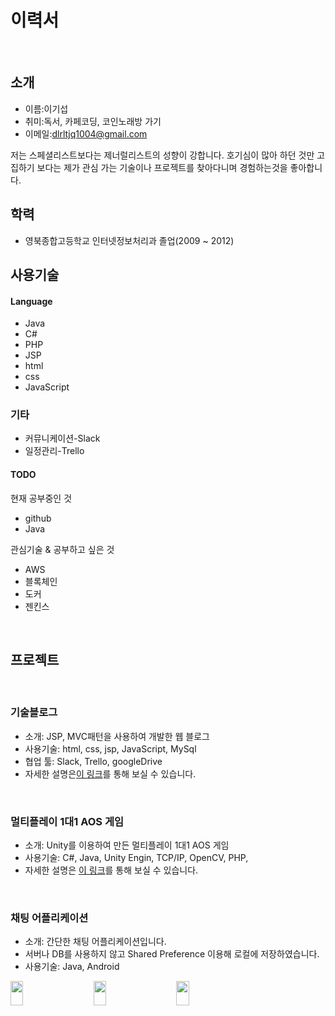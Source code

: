 

# 이력서

<br>

## 소개

+ 이름:이기섭
+ 취미:독서, 카페코딩, 코인노래방 가기
+ 이메일:dlrltjq1004@gmail.com

저는 스페셜리스트보다는 제너럴리스트의 성향이 강합니다.
호기심이 많아 하던 것만 고집하기 보다는 제가 관심 가는 기술이나 프로젝트를 찾아다니며 경험하는것을 좋아합니다.

## 학력 
+ 영북종합고등학교 인터넷정보처리과 졸업(2009 ~ 2012)



## 사용기술

#### Language
+ Java 
+ C# 
+ PHP 
+ JSP
+ html
+ css
+ JavaScript

### 기타
+ 커뮤니케이션-Slack
+ 일정관리-Trello

#### TODO

현재 공부중인 것
+ github
+ Java

관심기술 & 공부하고 싶은 것
+ AWS
+ 블록체인
+ 도커
+ 젠킨스

<br>

## 프로젝트

<br>

### 기술블로그

+ 소개: JSP, MVC패턴을 사용하여 개발한 웹 블로그
+ 사용기술: html, css, jsp, JavaScript, MySql 
+ 협업 툴: Slack, Trello, googleDrive
+ 자세한 설명은[이 링크](https://github.com/dlrltjq1004/resume/blob/master/TechBlog.md)를 통해 보실 수 있습니다.

<br>

### 멀티플레이 1대1 AOS 게임

+ 소개: Unity를 이용하여 만든 멀티플레이 1대1 AOS 게임
+ 사용기술: C#, Java, Unity Engin, TCP/IP, OpenCV, PHP, 
+ 자세한 설명은 [이 링크](https://github.com/dlrltjq1004/resume/blob/master/NovaWolrd.md)를 통해 보실 수 있습니다.

<br>

### 채팅 어플리케이션

+ 소개: 간단한 채팅 어플리케이션입니다.
+ 서버나 DB를 사용하지 않고 Shared Preference 이용해 로컬에 저장하였습니다.
+ 사용기술: Java, Android

 <img src="images/채팅어플_가입_로그인.gif" width="20%" height="10%">　　
 <img src="images/Java_채팅어플 -프로필변경.gif" width="20%" height="10%">　　
 <img src="images/Java_채팅어플 - Join.gif" width="20%" height="10%">
 
<br>
